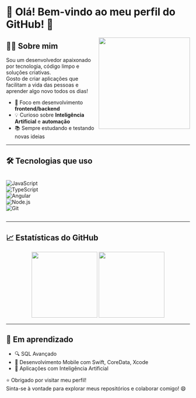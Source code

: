 # 👋 Olá! Bem-vindo ao meu perfil do GitHub! 🚀

<img align="right" src="https://media.giphy.com/media/qgQUggAC3Pfv687qPC/giphy.gif" width="250"/>

## 🧑‍💻 Sobre mim
Sou um desenvolvedor apaixonado por tecnologia, código limpo e soluções criativas.  
Gosto de criar aplicações que facilitam a vida das pessoas e aprender algo novo todos os dias!

- 🎯 Foco em desenvolvimento **frontend/backend**  
- 💡 Curioso sobre **Inteligência Artificial** e **automação**
- 📚 Sempre estudando e testando novas ideias

---

## 🛠️ Tecnologias que uso

<div style="display: flex; gap: 10px; flex-wrap: wrap;">
  
![JavaScript](https://img.shields.io/badge/-JavaScript-F7DF1E?style=for-the-badge&logo=javascript&logoColor=000)  
![TypeScript](https://img.shields.io/badge/-TypeScript-3178C6?style=for-the-badge&logo=typescript&logoColor=fff)  
![Angular](https://img.shields.io/badge/-Angular-DD0031?style=for-the-badge&logo=angular&logoColor=fff)  
![Node.js](https://img.shields.io/badge/-Node.js-339933?style=for-the-badge&logo=nodedotjs&logoColor=fff)  
![Git](https://img.shields.io/badge/-Git-F05032?style=for-the-badge&logo=git&logoColor=fff)

</div>

---

## 📈 Estatísticas do GitHub

<p align="center">
  <img height="180em" src="https://github-readme-stats.vercel.app/api?username=caiosantos10&show_icons=true&theme=tokyonight" />
  <img height="180em" src="https://github-readme-stats.vercel.app/api/top-langs/?username=caiosantos10&layout=compact&theme=tokyonight" />
</p>

---

## 🌱 Em aprendizado
- 🔍 SQL Avançado
- 📲 Desenvolvimento Mobile com Swift, CoreData, Xcode
- 🧠 Aplicações com Inteligência Artificial


⭐ Obrigado por visitar meu perfil!  
Sinta-se à vontade para explorar meus repositórios e colaborar comigo! 😄
